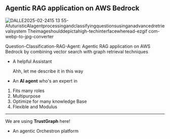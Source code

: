 
Agentic RAG application on AWS Bedrock
----------------------------------------------------------------------------------------------------------------------------------------------------------------------------------

![DALLE2025-02-2415 13 55-AfuturisticAIagentprocessingandclassifyingquestionsusinganadvancedretrievalsystem Theimageshoulddepictahigh-techinterfacewheread-ezgif com-webp-to-jpg-converter](https://github.com/user-attachments/assets/1e95bb3e-f616-42d8-8afd-8e90d9410008)


Question-Classification-RAG-Agent: Agentic RAG application on AWS Bedrock by combining vector search with graph retrieval techniques

* A helpful Assistant


  Ahh,
  let me describe it in this way

* An **AI agent** who's an expert in
 1. Fits many roles
 2. Multipurpose
 3. Optimize for many knowledge Base
 4. Flexible and Modulus

----------------------------------------------------------------------------------------------------------------------------------------------------------------------------------

We are using **TrustGraph** here!
 - An agentic Orchestron platform

